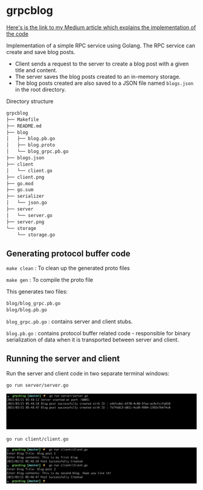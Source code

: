 # grpcblog

[Here's is the link to my Medium article which explains the implementation of the code](https://penthaa.medium.com/how-to-implement-a-simple-grpc-service-using-golang-b9c58cab0929)

Implementation of a simple RPC service using Golang. The RPC service can create and save blog posts.
 - Client sends a request to the server to create a blog post with a given title and content.
 - The server saves the blog posts created to an in-memory storage.
 - The blog posts created are also saved to a JSON file named `blogs.json` in the root directory.

Directory structure
```bash
grpcblog
├── Makefile
├── README.md
├── blog
│   ├── blog.pb.go
│   ├── blog.proto
│   └── blog_grpc.pb.go
├── blogs.json
├── client
│   └── client.go
├── client.png
├── go.mod
├── go.sum
├── serializer
│   └── json.go
├── server
│   └── server.go
├── server.png
└── storage
    └── storage.go
```
## Generating protocol buffer code

`make clean` : To clean up the generated proto files

`make gen` : To compile the proto file

This generates two files:
```bash
blog/blog_grpc.pb.go
blog/blog.pb.go
```
`blog_grpc.pb.go` : contains server and client stubs.

`blog.pb.go` : contains protocol buffer related code - responsible for binary serialization of data when it is transported between server and client.

## Running the server and client

Run the server and client code in two separate terminal windows:

```bash
go run server/server.go
```

![Server](server.png)

```bash
go run client/client.go
```
![Client](client.png)

